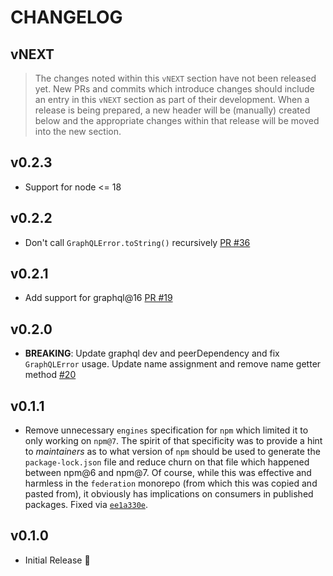 # CHANGELOG

## vNEXT

> The changes noted within this `vNEXT` section have not been released yet.  New PRs and commits which introduce changes should include an entry in this `vNEXT` section as part of their development.  When a release is being prepared, a new header will be (manually) created below and the appropriate changes within that release will be moved into the new section.

## v0.2.3
- Support for node <= 18

## v0.2.2
- Don't call `GraphQLError.toString()` recursively [PR #36](https://github.com/apollographql/core-schema-js/pull/36)

## v0.2.1

- Add support for graphql@16 [PR #19](https://github.com/apollographql/core-schema-js/pull/19)

## v0.2.0

- __BREAKING__: Update graphql dev and peerDependency and fix `GraphQLError` usage. Update name assignment and remove name getter method [#20](https://github.com/apollographql/core-schema-js/pull/20)

## v0.1.1

- Remove unnecessary `engines` specification for `npm` which limited it to only working on `npm@7`.  The spirit of that specificity was to provide a hint to _maintainers_ as to what version of `npm` should be used to generate the `package-lock.json` file and reduce churn on that file which happened between npm@6 and npm@7.  Of course, while this was effective and harmless in the `federation` monorepo (from which this was copied and pasted from), it obviously has implications on consumers in published packages.  Fixed via [`ee1a330e`](https://github.com/apollographql/core-schema-js/commit/ee1a330e2f2c3f8b45a4526caf3bf4b3a4de4f7a).

## v0.1.0

- Initial Release 🎉